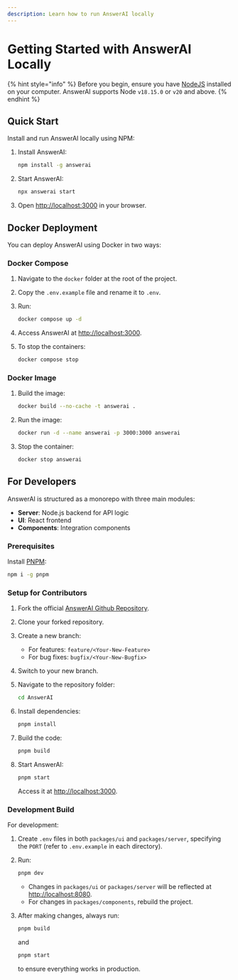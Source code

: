 ```yaml
---
description: Learn how to run AnswerAI locally
---
```


# Getting Started with AnswerAI Locally

{% hint style="info" %}
Before you begin, ensure you have [NodeJS](https://nodejs.org/en/download) installed on your computer. AnswerAI supports Node `v18.15.0` or `v20` and above.
{% endhint %}

## Quick Start

Install and run AnswerAI locally using NPM:

1. Install AnswerAI:

   ```bash
   npm install -g answerai
   ```

2. Start AnswerAI:

   ```bash
   npx answerai start
   ```

3. Open [http://localhost:3000](http://localhost:3000) in your browser.

## Docker Deployment

You can deploy AnswerAI using Docker in two ways:

### Docker Compose

1. Navigate to the `docker` folder at the root of the project.
2. Copy the `.env.example` file and rename it to `.env`.
3. Run:

   ```bash
   docker compose up -d
   ```

4. Access AnswerAI at [http://localhost:3000](http://localhost:3000).
5. To stop the containers:

   ```bash
   docker compose stop
   ```

### Docker Image

1. Build the image:

   ```bash
   docker build --no-cache -t answerai .
   ```

2. Run the image:

   ```bash
   docker run -d --name answerai -p 3000:3000 answerai
   ```

3. Stop the container:

   ```bash
   docker stop answerai
   ```

## For Developers

AnswerAI is structured as a monorepo with three main modules:

- **Server**: Node.js backend for API logic
- **UI**: React frontend
- **Components**: Integration components

### Prerequisites

Install [PNPM](https://pnpm.io/installation):

```bash
npm i -g pnpm
```

### Setup for Contributors

1. Fork the official [AnswerAI Github Repository](https://github.com/AnswerAI/AnswerAI).
2. Clone your forked repository.
3. Create a new branch:
   - For features: `feature/<Your-New-Feature>`
   - For bug fixes: `bugfix/<Your-New-Bugfix>`
4. Switch to your new branch.
5. Navigate to the repository folder:

   ```bash
   cd AnswerAI
   ```

6. Install dependencies:

   ```bash
   pnpm install
   ```

7. Build the code:

   ```bash
   pnpm build
   ```

8. Start AnswerAI:

   ```bash
   pnpm start
   ```

   Access it at [http://localhost:3000](http://localhost:3000).

### Development Build

For development:

1. Create `.env` files in both `packages/ui` and `packages/server`, specifying the `PORT` (refer to `.env.example` in each directory).
2. Run:

   ```bash
   pnpm dev
   ```

   - Changes in `packages/ui` or `packages/server` will be reflected at [http://localhost:8080](http://localhost:8080/).
   - For changes in `packages/components`, rebuild the project.

3. After making changes, always run:

   ```bash
   pnpm build
   ```

   and

   ```bash
   pnpm start
   ```

   to ensure everything works in production.

<!-- TODO: Add video tutorial for AnswerAI setup when available -->
